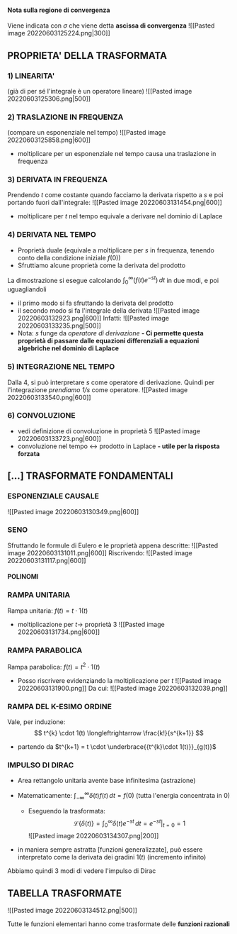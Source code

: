 #### Nota sulla regione di convergenza
Viene indicata con $\sigma$ che viene detta **ascissa di convergenza**
![[Pasted image 20220603125224.png|300]]
## PROPRIETA' DELLA TRASFORMATA

### 1) LINEARITA'
(già di per sé l'integrale è un operatore lineare)
![[Pasted image 20220603125306.png|500]]

### 2) TRASLAZIONE IN FREQUENZA
(compare un esponenziale nel tempo)
![[Pasted image 20220603125858.png|600]]
- moltiplicare per un esponenziale nel tempo causa una traslazione in frequenza

### 3) DERIVATA IN FREQUENZA
Prendendo $t$ come costante quando facciamo la derivata rispetto a $s$ e poi portando fuori dall'integrale:
![[Pasted image 20220603131454.png|600]]
- moltiplicare per $t$ nel tempo equivale a derivare nel dominio di Laplace

### 4) DERIVATA NEL TEMPO
- Proprietà duale (equivale a moltiplicare per $s$ in frequenza, tenendo conto della condizione iniziale $f(0)$)
- Sfruttiamo alcune proprietà come la derivata del prodotto

La dimostrazione si esegue calcolando $\displaystyle \int_{0}^{\infty} (f(t) e^{-st}) \,dt$ in due modi, e poi uguagliandoli 
- il primo modo si fa sfruttando la derivata del prodotto
- il secondo modo si fa l'integrale della derivata
![[Pasted image 20220603132923.png|600]]
Infatti:
![[Pasted image 20220603133235.png|500]]
- Nota: $s$ funge da *operatore di derivazione*
**- Ci permette questa proprietà di passare dalle equazioni differenziali a equazioni algebriche nel dominio di Laplace**

### 5) INTEGRAZIONE NEL TEMPO
Dalla $4$, si può interpretare $s$ come operatore di derivazione. Quindi per l'integrazione *prendiamo $1/s$* come operatore.
![[Pasted image 20220603133540.png|600]]

### 6) CONVOLUZIONE
- vedi definizione di convoluzione in proprietà 5
![[Pasted image 20220603133723.png|600]]
- convoluzione nel tempo $\longleftrightarrow$ prodotto in Laplace
**- utile per la risposta forzata**

## [...] TRASFORMATE FONDAMENTALI

### ESPONENZIALE CAUSALE
![[Pasted image 20220603130349.png|600]]

### SENO
Sfruttando le formule di Eulero e le proprietà appena descritte:
![[Pasted image 20220603131011.png|600]]
Riscrivendo:
![[Pasted image 20220603131117.png|600]]

#### POLINOMI
### RAMPA UNITARIA
Rampa unitaria: $f(t) = t \cdot 1(t)$
- moltiplicazione per $t \longrightarrow$ proprietà $3$ 
![[Pasted image 20220603131734.png|600]]

### RAMPA PARABOLICA
Rampa parabolica: $f(t) = t^{2} \cdot 1 (t)$
- Posso riscrivere evidenziando la moltiplicazione per $t$
![[Pasted image 20220603131900.png]]
Da cui:
![[Pasted image 20220603132039.png]]

### RAMPA DEL K-ESIMO ORDINE
Vale, per induzione:
$$
t^{k} \cdot 1(t) \longleftrightarrow \frac{k!}{s^{k+1}}
$$
- partendo da $t^{k+1} = t \cdot \underbrace{{t^{k}\cdot 1(t)}}_{g(t)}$


### IMPULSO DI DIRAC
- Area rettangolo unitaria avente base infinitesima (astrazione)
- Matematicamente: $\int_{-\infty}^{\infty} \delta(t) f(t) \,dt = f(0)$     (tutta l'energia concentrata in $0$)
	- Eseguendo la trasformata: $$ \mathcal{L}\{\delta(t)\} = \int_{0}^{\infty} \delta(t) e^{-st} \,dt = e^{-st}|_{t=0} = 1 $$
![[Pasted image 20220603134307.png|200]]

- in maniera sempre astratta [funzioni generalizzate], può essere interpretato come la derivata dei gradini $1(t)$ (incremento infinito)

Abbiamo quindi $3$ modi di vedere l'impulso di Dirac


## TABELLA TRASFORMATE
![[Pasted image 20220603134512.png|500]]

Tutte le funzioni elementari hanno come trasformate delle **funzioni razionali**
